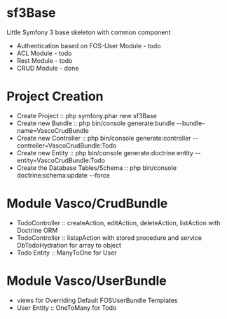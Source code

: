 # sf3Base

Little Symfony 3 base skeleton with common component

- Authentication based on FOS-User Module - todo
- ACL Module - todo
- Rest Module - todo
- CRUD Module - done

# Project Creation 
- Create Project :: php symfony.phar new sf3Base
- Create new Bundle :: php bin/console generate:bundle --bundle-name=VascoCrudBundle
- Create new Controller :: php bin/console generate:controller --controller=VascoCrudBundle:Todo
- Create new Entity :: php bin/console generate:doctrine:entity --entity=VascoCrudBundle:Todo
- Create the Database Tables/Schema :: php bin/console doctrine:schema:update --force

# Module Vasco/CrudBundle
- TodoController :: createAction, editAction, deleteAction, listAction with Doctrine ORM
- TodoController :: listspAction with stored procedure and service DbTodoHydration for array to object 
- Todo Entity :: ManyToOne for User

# Module Vasco/UserBundle
- views for Overriding Default FOSUserBundle Templates
- User Entity :: OneToMany for Todo